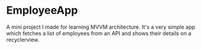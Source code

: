 # EmployeeApp

A mini project I made for learning MVVM architecture.
It's a very simple app which fetches a list of employees from an API and shows their details on a recyclerview.
